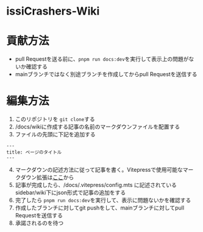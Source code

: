# issiCrashers-Wiki

# 貢献方法

- pull Requestを送る前に、`pnpm run docs:dev`を実行して表示上の問題がないか確認する
- mainブランチではなく別途ブランチを作成してからpull Requestを送信する

# 編集方法

1. このリポジトリを `git clone`する
2. /docs/wikiに作成する記事の名前のマークダウンファイルを配置する
3. ファイルの先頭に下記を追加する

```
---
title: ページのタイトル
---
```

4. マークダウンの記述方法に従って記事を書く。Vitepressで使用可能なマークダウン拡張は[ここ](https://vitepress.dev/guide/markdown)から
5. 記事が完成したら、/docs/.vitepress/config.mts に記述されているsidebar/wiki下にjson形式で記事の追加をする
6. 完了したら `pnpm run docs:dev`を実行して、表示に問題ないかを確認する
7. 作成したブランチに対してgit pushをして、mainブランチに対してpull Requestを送信する
8. 承諾されるのを待つ
